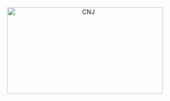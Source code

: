 <div align="center">
	<br>
	<br>
	<img height="200" width="360" src="./cnj" alt="CNJ">
	<br>
	<br>
	<br>
	<p>
